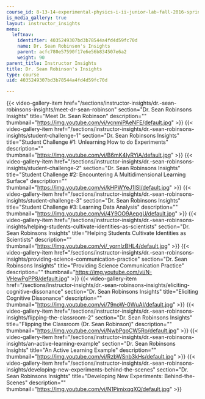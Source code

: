 ```yaml
---
course_id: 8-13-14-experimental-physics-i-ii-junior-lab-fall-2016-spring-2017
is_media_gallery: true
layout: instructor_insights
menu:
  leftnav:
    identifier: 4035249307bd3b78544a4fd4d59fc70d
    name: Dr. Sean Robinson's Insights
    parent: acfc780e57590f17e6e56b834507e6a2
    weight: 90
parent_title: Instructor Insights
title: Dr. Sean Robinson's Insights
type: course
uid: 4035249307bd3b78544a4fd4d59fc70d

---
```

{{< video-gallery-item href="/sections/instructor-insights/dr.-sean-robinsons-insights/meet-dr-sean-robinson" section="Dr. Sean Robinsons Insights" title="Meet Dr. Sean Robinson" description="" thumbnail="https://img.youtube.com/vi/vcnmiPAeNFE/default.jpg" >}} {{< video-gallery-item href="/sections/instructor-insights/dr.-sean-robinsons-insights/student-challenge-1" section="Dr. Sean Robinsons Insights" title="Student Challenge #1: Unlearning How to do Experiments" description="" thumbnail="https://img.youtube.com/vi/B6mK4IyRYiA/default.jpg" >}} {{< video-gallery-item href="/sections/instructor-insights/dr.-sean-robinsons-insights/student-challenge-2" section="Dr. Sean Robinsons Insights" title="Student Challenge #2: Encountering A Multidimensional Learning Surface" description="" thumbnail="https://img.youtube.com/vi/kHPWYeJ1ISI/default.jpg" >}} {{< video-gallery-item href="/sections/instructor-insights/dr.-sean-robinsons-insights/student-challenge-3" section="Dr. Sean Robinsons Insights" title="Student Challenge #3: Learning Data Analysis" description="" thumbnail="https://img.youtube.com/vi/4Y9OO9AepgU/default.jpg" >}} {{< video-gallery-item href="/sections/instructor-insights/dr.-sean-robinsons-insights/helping-students-cultivate-identities-as-scientists" section="Dr. Sean Robinsons Insights" title="Helping Students Cultivate Identities as Scientists" description="" thumbnail="https://img.youtube.com/vi/_yornlzBHL4/default.jpg" >}} {{< video-gallery-item href="/sections/instructor-insights/dr.-sean-robinsons-insights/providing-science-communication-practice" section="Dr. Sean Robinsons Insights" title="Providing Science Communication Practice" description="" thumbnail="https://img.youtube.com/vi/N-VHewPgPP8/default.jpg" >}} {{< video-gallery-item href="/sections/instructor-insights/dr.-sean-robinsons-insights/eliciting-cognitive-dissonance" section="Dr. Sean Robinsons Insights" title="Eliciting Cognitive Dissonance" description="" thumbnail="https://img.youtube.com/vi/79noW-0WuAI/default.jpg" >}} {{< video-gallery-item href="/sections/instructor-insights/dr.-sean-robinsons-insights/flipping-the-classroom-2" section="Dr. Sean Robinsons Insights" title="Flipping the Classroom (Dr. Sean Robinson)" description="" thumbnail="https://img.youtube.com/vi/NwbPgoCW5Ro/default.jpg" >}} {{< video-gallery-item href="/sections/instructor-insights/dr.-sean-robinsons-insights/an-active-learning-example" section="Dr. Sean Robinsons Insights" title="An Active Learning Example" description="" thumbnail="https://img.youtube.com/vi/RzbWSnb3kHs/default.jpg" >}} {{< video-gallery-item href="/sections/instructor-insights/dr.-sean-robinsons-insights/developing-new-experiments-behind-the-scenes" section="Dr. Sean Robinsons Insights" title="Developing New Experiments: Behind-the-Scenes" description="" thumbnail="https://img.youtube.com/vi/N1PimixqqXQ/default.jpg" >}}